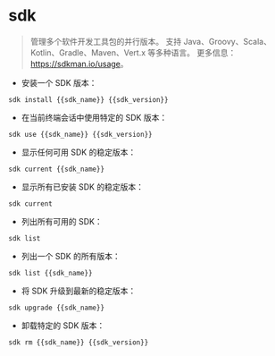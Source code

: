 # sdk

> 管理多个软件开发工具包的并行版本。
> 支持 Java、Groovy、Scala、Kotlin、Gradle、Maven、Vert.x 等多种语言。
> 更多信息：<https://sdkman.io/usage>。

- 安装一个 SDK 版本：

`sdk install {{sdk_name}} {{sdk_version}}`

- 在当前终端会话中使用特定的 SDK 版本：

`sdk use {{sdk_name}} {{sdk_version}}`

- 显示任何可用 SDK 的稳定版本：

`sdk current {{sdk_name}}`

- 显示所有已安装 SDK 的稳定版本：

`sdk current`

- 列出所有可用的 SDK：

`sdk list`

- 列出一个 SDK 的所有版本：

`sdk list {{sdk_name}}`

- 将 SDK 升级到最新的稳定版本：

`sdk upgrade {{sdk_name}}`

- 卸载特定的 SDK 版本：

`sdk rm {{sdk_name}} {{sdk_version}}`